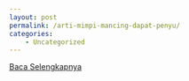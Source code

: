 ```yaml
---
layout: post
permalink: /arti-mimpi-mancing-dapat-penyu/
categories:
    - Uncategorized
---
```


[Baca Selengkapnya](/02)